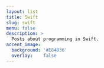 ```yaml
---
layout: list
title: Swift
slug: swift
menu: false
description: >
  Posts about programming in Swift.
accent_image:
  background: '#E84D36'
  overlay:    false
---
```


